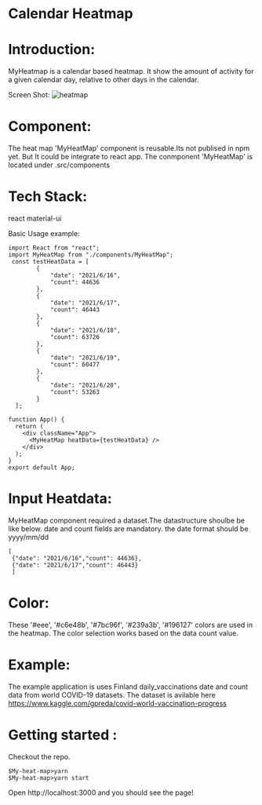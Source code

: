 
# Calendar Heatmap 

# Introduction:
  MyHeatmap is a calendar based heatmap. It show the amount of activity for a given calendar day, relative to other days in the calendar.

Screen Shot:
![heatmap](https://user-images.githubusercontent.com/41167286/133745332-f47f2e50-52fd-4712-9461-551e177a7506.PNG)
# Component:
  The heat map 'MyHeatMap' component is reusable.Its not publised in npm yet. But It could be integrate to react app. The conmponent 'MyHeatMap' is located under .src/components


# Tech Stack:
  react
  material-ui

Basic Usage example:

```
import React from "react";
import MyHeatMap from "./components/MyHeatMap";
 const testHeatData = [
    	{
            "date": "2021/6/16",
            "count": 44636
        },
        {
            "date": "2021/6/17",
            "count": 46443
        },
        {
            "date": "2021/6/18",
            "count": 63726
        },
        {
            "date": "2021/6/19",
            "count": 60477
        },
        {
            "date": "2021/6/20",
            "count": 53263
    	}
  ];

function App() {
  return (
    <div className="App">
      <MyHeatMap heatData={testHeatData} />
    </div>
  );
}
export default App;

```
# Input Heatdata:

MyHeatMap component required a dataset.The datastructure shoulbe be like below. date and count fields are mandatory. the date format should be yyyy/mm/dd

```
[
 {"date": "2021/6/16","count": 44636},
 {"date": "2021/6/17","count": 46443}
 ]

```

# Color: 
  These '#eee', '#c6e48b', '#7bc96f', '#239a3b', '#196127' colors are used in the heatmap. The color selection works based on the data count value. 

# Example: 
  The example application is uses Finland daily_vaccinations date and count data from world COVID-19 datasets. The dataset is avilable here https://www.kaggle.com/gpreda/covid-world-vaccination-progress

# Getting started :
  Checkout the repo.

```
$My-heat-map>yarn
$My-heat-map>yarn start

```
Open http://localhost:3000 and you should see the page!

